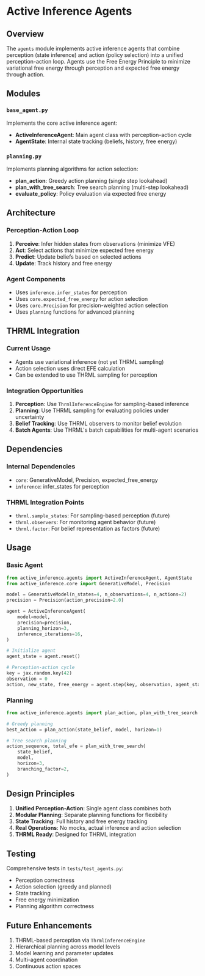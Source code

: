 # Active Inference Agents

## Overview

The `agents` module implements active inference agents that combine perception (state inference) and action (policy selection) into a unified perception-action loop. Agents use the Free Energy Principle to minimize variational free energy through perception and expected free energy through action.

## Modules

### `base_agent.py`
Implements the core active inference agent:
- **ActiveInferenceAgent**: Main agent class with perception-action cycle
- **AgentState**: Internal state tracking (beliefs, history, free energy)

### `planning.py`
Implements planning algorithms for action selection:
- **plan_action**: Greedy action planning (single step lookahead)
- **plan_with_tree_search**: Tree search planning (multi-step lookahead)
- **evaluate_policy**: Policy evaluation via expected free energy

## Architecture

### Perception-Action Loop
1. **Perceive**: Infer hidden states from observations (minimize VFE)
2. **Act**: Select actions that minimize expected free energy
3. **Predict**: Update beliefs based on selected actions
4. **Update**: Track history and free energy

### Agent Components
- Uses `inference.infer_states` for perception
- Uses `core.expected_free_energy` for action selection
- Uses `core.Precision` for precision-weighted action selection
- Uses `planning` functions for advanced planning

## THRML Integration

### Current Usage
- Agents use variational inference (not yet THRML sampling)
- Action selection uses direct EFE calculation
- Can be extended to use THRML sampling for perception

### Integration Opportunities
1. **Perception**: Use `ThrmlInferenceEngine` for sampling-based inference
2. **Planning**: Use THRML sampling for evaluating policies under uncertainty
3. **Belief Tracking**: Use THRML observers to monitor belief evolution
4. **Batch Agents**: Use THRML's batch capabilities for multi-agent scenarios

## Dependencies

### Internal Dependencies
- `core`: GenerativeModel, Precision, expected_free_energy
- `inference`: infer_states for perception

### THRML Integration Points
- `thrml.sample_states`: For sampling-based perception (future)
- `thrml.observers`: For monitoring agent behavior (future)
- `thrml.factor`: For belief representation as factors (future)

## Usage

### Basic Agent
```python
from active_inference.agents import ActiveInferenceAgent, AgentState
from active_inference.core import GenerativeModel, Precision

model = GenerativeModel(n_states=4, n_observations=4, n_actions=2)
precision = Precision(action_precision=2.0)

agent = ActiveInferenceAgent(
    model=model,
    precision=precision,
    planning_horizon=3,
    inference_iterations=16,
)

# Initialize agent
agent_state = agent.reset()

# Perception-action cycle
key = jax.random.key(42)
observation = 0
action, new_state, free_energy = agent.step(key, observation, agent_state)
```

### Planning
```python
from active_inference.agents import plan_action, plan_with_tree_search

# Greedy planning
best_action = plan_action(state_belief, model, horizon=1)

# Tree search planning
action_sequence, total_efe = plan_with_tree_search(
    state_belief,
    model,
    horizon=3,
    branching_factor=2,
)
```

## Design Principles

1. **Unified Perception-Action**: Single agent class combines both
2. **Modular Planning**: Separate planning functions for flexibility
3. **State Tracking**: Full history and free energy tracking
4. **Real Operations**: No mocks, actual inference and action selection
5. **THRML Ready**: Designed for THRML integration

## Testing

Comprehensive tests in `tests/test_agents.py`:
- Perception correctness
- Action selection (greedy and planned)
- State tracking
- Free energy minimization
- Planning algorithm correctness

## Future Enhancements

1. THRML-based perception via `ThrmlInferenceEngine`
2. Hierarchical planning across model levels
3. Model learning and parameter updates
4. Multi-agent coordination
5. Continuous action spaces
